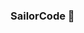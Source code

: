 ### SailorCode 👋
<!--타이틀 부분-->

<!--
**fu11-M/fu11-M** is a ✨ _special_ ✨ repository because its `README.md` (this file) appears on your GitHub profile.

<a href="https://www.notion.so/Planning-ee11eacb89f94c9f940fd4687d964cba" target="_blank"><img src="https://img.shields.io/badge/뱃지레이블-배경색?style=뱃지모양&logo=로고&logoColor=로고색상"/></a>
![Anurag's GitHub stats](https://github-readme-stats.vercel.app/api?username=fu11-M&show_icons=true&theme=radical)
![Top Langs](https://github-readme-stats.vercel.app/api/top-langs/?username=fu11-M&layout=compact)

Here are some ideas to get you started:

- 🔭 I’m currently working on ...
- 🌱 I’m currently learning ...
- 👯 I’m looking to collaborate on ...
- 🤔 I’m looking for help with ...
- 💬 Ask me about ...
- 📫 How to reach me: ...
- 😄 Pronouns: ...
- ⚡ Fun fact: ...
-->
